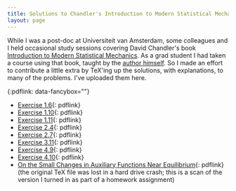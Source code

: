 ```yaml
---
title: Solutions to Chandler's Introduction to Modern Statistical Mechanics
layout: page
---
```


While I was a post-doc at Universiteit van Amsterdam, some colleagues and I
held occasional study sessions covering David Chandler's book [Introduction
to Modern Statistical Mechanics][imsm]. As a grad student I had taken a
course using that book, taught by the [author himself][chandler]. So I made
an effort to contribute a little extra by TeX'ing up the solutions, with
explanations, to many of the problems. I've uploaded them here.

[imsm]: https://www.amazon.com/Introduction-Modern-Statistical-Mechanics-Chandler/dp/0195042778/
[chandler]: https://en.wikipedia.org/wiki/David_Chandler_(chemist)

{:pdflink: data-fancybox=""}

* [Exercise 1.6](chandler_ex_1_06.pdf){: pdflink}
* [Exercise 1.10](chandler_ex_1_10.pdf){: pdflink}
* [Exercise 1.11](chandler_ex_1_11.pdf){: pdflink}
* [Exercise 2.4](chandler_ex_2_04.pdf){: pdflink}
* [Exercise 2.7](chandler_ex_2_07.pdf){: pdflink}
* [Exercise 3.11](chandler_ex_3_11.pdf){: pdflink}
* [Exercise 4.9](chandler_ex_4_09.pdf){: pdflink}
* [Exercise 4.10](chandler_ex_4_10.pdf){: pdflink}
* [On the Small Changes in Auxiliary Functions Near
Equilibrium](SmallChangesAuxiliaryFcnsNearEquil.pdf){: pdflink} (the original
TeX file was lost in a hard drive crash; this is a scan of the version I turned
in as part of a homework assignment)
